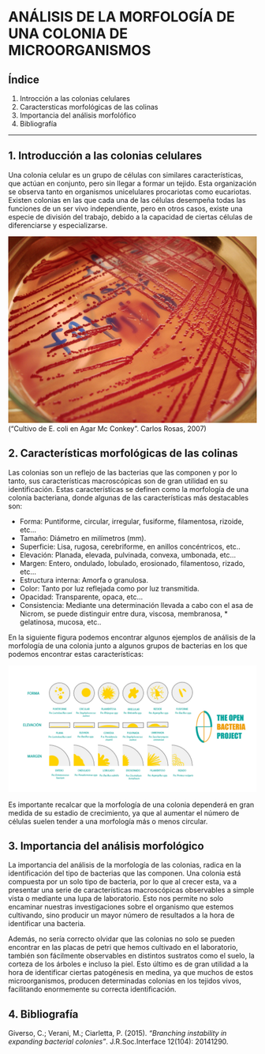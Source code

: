 # ANÁLISIS DE LA MORFOLOGÍA DE UNA COLONIA DE MICROORGANISMOS

## Índice
1. Introcción a las colonias celulares
2. Caractersticas morfológicas de las colinas
3. Importancia del análisis morfolófico
4. Bibliografía
--------

## **1. Introducción a las colonias celulares**

Una colonia celular es un grupo de células con similares características, que actúan en conjunto, pero sin llegar a formar un tejido. Esta organización se observa tanto en organismos unicelulares procariotas como eucariotas. Existen colonias en las que cada una de las células desempeña todas las funciones de un ser vivo independiente, pero en otros casos, existe una especie de división del trabajo, debido a la capacidad de ciertas células de diferenciarse y especializarse. 

![Image not found](/images/e.coli.jpg "Cultivo de E.coli")
(“Cultivo de E. coli en Agar Mc Conkey”. Carlos Rosas, 2007)

## **2. Características morfológicas de las colinas**

Las colonias son un reflejo de las bacterias que las componen y por lo tanto, sus características macroscópicas son de gran utilidad en su identificación. Estas características se definen como la morfología de una colonia bacteriana, donde algunas de las características más destacables son:

* Forma: Puntiforme, circular, irregular, fusiforme, filamentosa, rizoide, etc…
* Tamaño: Diámetro en milímetros (mm).
* Superficie: Lisa, rugosa, cerebriforme, en anillos concéntricos, etc..
* Elevación: Planada, elevada, pulvinada, convexa, umbonada, etc…
* Margen: Entero, ondulado, lobulado, erosionado, filamentoso, rizado, etc…
* Estructura interna: Amorfa o granulosa.
* Color: Tanto por luz reflejada como por luz transmitida.
* Opacidad: Transparente, opaca, etc…
* Consistencia: Mediante una determinación llevada a cabo con el asa de Nicrom, se puede distinguir entre dura, viscosa, membranosa, * gelatinosa, mucosa, etc..

En la siguiente figura podemos encontrar algunos ejemplos de análisis de la morfología de una colonia junto a algunos grupos de bacterias en los que podemos encontrar estas características:

![Image not found](/images/coloniesTOBP2.0.jpg "Análisis Morfológico de Colonias")

Es importante recalcar que la morfología de una colonia dependerá en gran medida de su estadio de crecimiento, ya que al aumentar el número de células suelen tender a una morfología más o menos circular.


## **3. Importancia del análisis morfológico**

La importancia del análisis de la morfología de las colonias, radica en la identificación del tipo de bacterias que las componen. Una colonia está compuesta por un solo tipo de bacteria, por lo que al crecer esta, va a presentar una serie de características macroscópicas observables a simple vista o mediante una lupa de laboratorio. Esto nos permite no solo encaminar nuestras investigaciones sobre el organismo que estemos cultivando, sino producir un mayor número de resultados a la hora de identificar una bacteria.

Además, no sería correcto olvidar que las colonias no solo se pueden encontrar en las placas de petri que hemos cultivado en el laboratorio, también son fácilmente observables en distintos sustratos como el suelo, la corteza de los árboles e incluso la piel. Esto último es de gran utilidad a la hora de identificar ciertas patogénesis en medina, ya que muchos de estos microorganismos, producen determinadas colonias en los tejidos vivos, facilitando enormemente su correcta identificación.

## **4. Bibliografía**

Giverso, C.; Verani, M.; Ciarletta, P. (2015). *“Branching instability in expanding bacterial colonies”*. J.R.Soc.Interface 12(104): 20141290.
